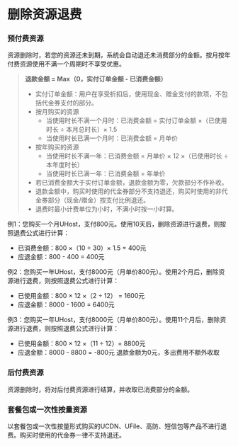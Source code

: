 # 删除资源退费

### 预付费资源 
资源删除时，若您的资源还未到期，系统会自动退还未消费部分的金额。按月按年付费资源使用不满一个周期时不享受优惠。

> **退款金额 = Max（0，实付订单金额 - 已消费金额）**
> * 实付订单金额：用户在享受折扣后，使用现金、赠金支付的款项，不包括代金券支付的部分。
> * 按月购买的资源
>   - 当使用时长不满一个月时：已消费金额 = 实付订单金额 ×（已使用时长 ÷ 本月总时长）× 1.5
>   - 当使用时长已满一个月时：已消费金额 = 月单价
> * 按年购买的资源
>   - 当使用时长不满一年：已消费金额 = 月单价 × 12 ×（已使用时长 ÷ 本年度时长）
>   - 当使用时长已满一年：已消费金额 = 年单价
> * 若已消费金额大于实付订单金额，退款金额为零，欠款部分不作补收。 
> * 退款金额中，购买时使用的代金券部分不支持退还，购买时使用的非代金券部分（现金/赠金）按支付比例退还。
> * 退费时最小计费单位为小时，不满小时按一小时算。

例1：您购买一个月UHost，支付800元。使用10天后，删除资源进行退费，则按照退费公式进行计算：
- 已消费金额：800 ×（10 ÷ 30）× 1.5 = 400元
- 应退金额：800 - 400 = 400元

例2：您购买一年UHost，支付8000元（月单价800元）。使用2个月后，删除资源进行退费，则按照退费公式进行计算：
- 已使用金额：800 × 12 ×（2 ÷ 12） = 1600元
- 应退金额：8000 - 1600 = 6400元

例3：您购买一年UHost，支付8000元（月单价800元）。使用11个月后，删除资源进行退费，则按照退费公式进行计算：
- 已使用金额：800 × 12 ×（11 ÷ 12）= 8800元
- 应退金额：8000 - 8800 = -800元 退款金额为0元，多出费用不额外收取

### 后付费资源 
资源删除时，将对后付费资源进行结算，并收取已消费部分的金额。

### 套餐包或一次性按量资源
以套餐包或一次性按量形式购买的UCDN、UFile、高防、短信包等产品不进行退费。购买时使用的代金券一律不支持退还。
